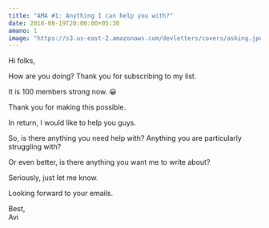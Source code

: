 ```yaml
---
title: "AMA #1: Anything I can help you with?"
date: 2018-08-19T20:00:00+05:30
amano: 1
image: "https://s3.us-east-2.amazonaws.com/devletters/covers/asking.jpeg"
---
```


Hi folks,

How are you doing? Thank you for subscribing to my list.

It is 100 members strong now. 😀

Thank you for making this possible.

In return, I would like to help you guys.

So, is there anything you need help with? Anything you are particularly struggling with?

Or even better, is there anything you want me to write about?

Seriously, just let me know.

Looking forward to your emails.


Best,  
Avi
